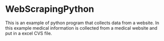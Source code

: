# WebScrapingPython
 This is an example of python program that collects data from a website. In this example medical information is collected from a medical website and put in a excel CVS file.

